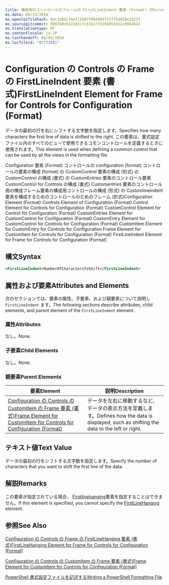 ```yaml
---
title: 構成用のコントロールのフレームの FirstLineIndent 要素 (Format) |Microsoft Docs
ms.date: 09/13/2016
ms.openlocfilehash: 9ac1d8dc74af12b87f0b490d7c1f75d028e3521f
ms.sourcegitcommit: 0907b8c6322d2c7c61b17f8168d53452c8964b41
ms.translationtype: MT
ms.contentlocale: ja-JP
ms.lasthandoff: 08/05/2020
ms.locfileid: "87773591"
---
```

# <a name="firstlineindent-element-for-frame-for-controls-for-configuration-format"></a><span data-ttu-id="94dc1-102">Configuration の Controls の Frame の FirstLineIndent 要素 (書式)</span><span class="sxs-lookup"><span data-stu-id="94dc1-102">FirstLineIndent Element for Frame for Controls for Configuration (Format)</span></span>

<span data-ttu-id="94dc1-103">データの最初の行を右にシフトする文字数を指定します。</span><span class="sxs-lookup"><span data-stu-id="94dc1-103">Specifies how many characters the first line of data is shifted to the right.</span></span> <span data-ttu-id="94dc1-104">この要素は、書式設定ファイル内のすべてのビューで使用できるコモンコントロールを定義するときに使用されます。</span><span class="sxs-lookup"><span data-stu-id="94dc1-104">This element is used when defining a common control that can be used by all the views in the formatting file.</span></span>

<span data-ttu-id="94dc1-105">Configuration 要素 (Format) コントロールの configuration (format) コントロールの要素の構成 (format) の CustomControl 要素の構成 (形式) の CustomControl の構成 (書式) の CustomEntries 要素のコントロール要素 CustomControl for Controls の構成 (書式) Customentries 要素のコントロール用の構成フレーム要素の構成用コントロールの構成 (形式) の Customlineindent 要素を構成するためのコントロールのためのフレーム (形式)</span><span class="sxs-lookup"><span data-stu-id="94dc1-105">Configuration Element (Format) Controls Element of Configuration (Format) Control Element for Controls for Configuration (Format) CustomControl Element for Control for Configuration (Format) CustomEntries Element for CustomControl for Configuration (Format) CustomEntry Element for CustomControl for Controls for Configuration (Format) CustomItem Element for CustomEntry for Controls for Configuration Frame Element for CustomItem for Controls for Configuration (Format) FirstLineIndent Element for Frame for Controls for Configuration (Format)</span></span>

## <a name="syntax"></a><span data-ttu-id="94dc1-106">構文</span><span class="sxs-lookup"><span data-stu-id="94dc1-106">Syntax</span></span>

```xml
<FirstLineIndent>NumberOfCharactersToShift</FirstLineIndent>
```

## <a name="attributes-and-elements"></a><span data-ttu-id="94dc1-107">属性および要素</span><span class="sxs-lookup"><span data-stu-id="94dc1-107">Attributes and Elements</span></span>

<span data-ttu-id="94dc1-108">次のセクションでは、要素の属性、子要素、および親要素について説明し `FirstLineIndent` ます。</span><span class="sxs-lookup"><span data-stu-id="94dc1-108">The following sections describe attributes, child elements, and parent element of the `FirstLineIndent` element.</span></span>

### <a name="attributes"></a><span data-ttu-id="94dc1-109">属性</span><span class="sxs-lookup"><span data-stu-id="94dc1-109">Attributes</span></span>

<span data-ttu-id="94dc1-110">なし。</span><span class="sxs-lookup"><span data-stu-id="94dc1-110">None.</span></span>

### <a name="child-elements"></a><span data-ttu-id="94dc1-111">子要素</span><span class="sxs-lookup"><span data-stu-id="94dc1-111">Child Elements</span></span>

<span data-ttu-id="94dc1-112">なし。</span><span class="sxs-lookup"><span data-stu-id="94dc1-112">None.</span></span>

### <a name="parent-elements"></a><span data-ttu-id="94dc1-113">親要素</span><span class="sxs-lookup"><span data-stu-id="94dc1-113">Parent Elements</span></span>

|<span data-ttu-id="94dc1-114">要素</span><span class="sxs-lookup"><span data-stu-id="94dc1-114">Element</span></span>|<span data-ttu-id="94dc1-115">説明</span><span class="sxs-lookup"><span data-stu-id="94dc1-115">Description</span></span>|
|-------------|-----------------|
|[<span data-ttu-id="94dc1-116">Configuration の Controls の CustomItem の Frame 要素 (書式)</span><span class="sxs-lookup"><span data-stu-id="94dc1-116">Frame Element for CustomItem for Controls for Configuration (Format)</span></span>](./frame-element-for-customitem-for-controls-for-configuration-format.md)|<span data-ttu-id="94dc1-117">データを左右に移動するなど、データの表示方法を定義します。</span><span class="sxs-lookup"><span data-stu-id="94dc1-117">Defines how the data is displayed, such as shifting the data to the left or right.</span></span>|

## <a name="text-value"></a><span data-ttu-id="94dc1-118">テキスト値</span><span class="sxs-lookup"><span data-stu-id="94dc1-118">Text Value</span></span>

<span data-ttu-id="94dc1-119">データの最初の行をシフトする文字数を指定します。</span><span class="sxs-lookup"><span data-stu-id="94dc1-119">Specify the number of characters that you want to shift the first line of the data.</span></span>

## <a name="remarks"></a><span data-ttu-id="94dc1-120">解説</span><span class="sxs-lookup"><span data-stu-id="94dc1-120">Remarks</span></span>

<span data-ttu-id="94dc1-121">この要素が指定されている場合、 [Firstlinehanging](./firstlinehanging-element-for-frame-for-controls-for-configuration-format.md)要素を指定することはできません。</span><span class="sxs-lookup"><span data-stu-id="94dc1-121">If this element is specified, you cannot specify the [FirstLineHanging](./firstlinehanging-element-for-frame-for-controls-for-configuration-format.md) element.</span></span>

## <a name="see-also"></a><span data-ttu-id="94dc1-122">参照</span><span class="sxs-lookup"><span data-stu-id="94dc1-122">See Also</span></span>

[<span data-ttu-id="94dc1-123">Configuration の Controls の Frame の FirstLineHanging 要素 (書式)</span><span class="sxs-lookup"><span data-stu-id="94dc1-123">FirstLineHanging Element for Frame for Controls for Configuration (Format)</span></span>](./firstlinehanging-element-for-frame-for-controls-for-configuration-format.md)

[<span data-ttu-id="94dc1-124">Configuration の Controls の CustomItem の Frame 要素 (書式)</span><span class="sxs-lookup"><span data-stu-id="94dc1-124">Frame Element for CustomItem for Controls for Configuration (Format)</span></span>](./frame-element-for-customitem-for-controls-for-configuration-format.md)

[<span data-ttu-id="94dc1-125">PowerShell 書式設定ファイルを記述する</span><span class="sxs-lookup"><span data-stu-id="94dc1-125">Writing a PowerShell Formatting File</span></span>](./writing-a-powershell-formatting-file.md)
